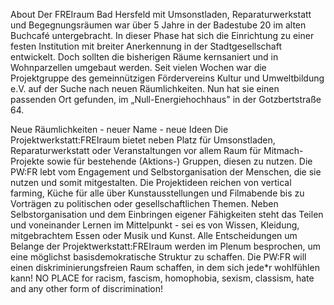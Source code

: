 About
Der FREIraum Bad Hersfeld mit Umsonstladen, Reparaturwerkstatt und Begegnungsräumen war über 5 Jahre in der Badestube 20 im alten Buchcafé untergebracht. In dieser Phase hat sich die Einrichtung zu einer festen Institution mit breiter Anerkennung in der Stadtgesellschaft entwickelt. Doch sollten die bisherigen Räume kernsaniert und in Wohnparzellen umgebaut werden. Seit vielen Wochen war die Projektgruppe des gemeinnützigen Fördervereins Kultur und Umweltbildung e.V. auf der Suche nach neuen Räumlichkeiten. Nun hat sie einen passenden Ort gefunden, im „Null-Energiehochhaus" in der Gotzbertstraße 64.


Neue Räumlichkeiten  -  neuer Name - neue Ideen
Die Projektwerkstatt:FREIraum bietet neben Platz für Umsonstladen, Reparaturwerkstatt oder Veranstaltungen vor allem Raum für Mitmach-Projekte sowie für bestehende (Aktions-) Gruppen, diesen zu nutzen. Die PW:FR lebt vom Engagement und Selbstorganisation der Menschen, die sie nutzen und somit mitgestalten. Die Projektideen reichen von vertical farming, Küche für alle über Kunstausstellungen und Filmabende bis zu Vorträgen zu politischen oder gesellschaftlichen Themen.
Neben Selbstorganisation und dem Einbringen eigener Fähigkeiten steht das Teilen und voneinander Lernen im Mittelpunkt  -  sei es von Wissen, Kleidung, mitgebrachtem Essen oder Musik und Kunst.  Alle Entscheidungen um Belange der Projektwerkstatt:FREIraum werden im Plenum besprochen, um eine möglichst basisdemokratische Struktur zu schaffen.
Die PW:FR will einen diskriminierungsfreien Raum schaffen, in dem sich jede*r wohlfühlen kann!
NO PLACE for racism, fascism, homophobia, sexism, classism, hate and any other form of discrimination!
